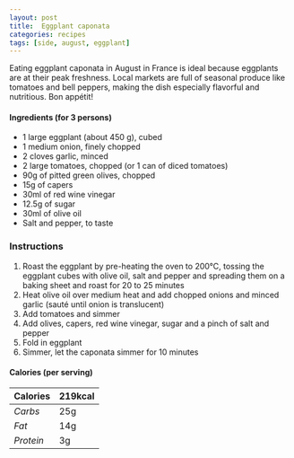 ```yaml
---
layout: post
title:  Eggplant caponata
categories: recipes
tags: [side, august, eggplant]
---
```


Eating eggplant caponata in August in France is ideal because eggplants are at their peak freshness. Local markets are full of seasonal produce like tomatoes and bell peppers, making the dish especially flavorful and nutritious. Bon appétit!

#### Ingredients (for 3 persons)

- 1 large eggplant (about 450 g), cubed
- 1 medium onion, finely chopped
- 2 cloves garlic, minced
- 2 large tomatoes, chopped (or 1 can of diced tomatoes)
- 90g of pitted green olives, chopped
- 15g of capers
- 30ml of red wine vinegar
- 12.5g of sugar
- 30ml of olive oil
- Salt and pepper, to taste

### Instructions

1. Roast the eggplant by pre-heating the oven to 200°C, tossing the eggplant cubes with olive oil, salt and pepper and spreading them on a baking sheet and roast for 20 to 25 minutes
2. Heat olive oil over medium heat and add chopped onions and minced garlic (sauté until onion is translucent)
3. Add tomatoes and simmer
4. Add olives, capers, red wine vinegar, sugar and a pinch of salt and pepper
5. Fold in eggplant
6. Simmer, let the caponata simmer for 10 minutes

#### Calories (per serving)

| **Calories** | 219kcal |
| ----------- | ----------- |
| *Carbs* | 25g |
| *Fat* | 14g |
| *Protein* | 3g |
